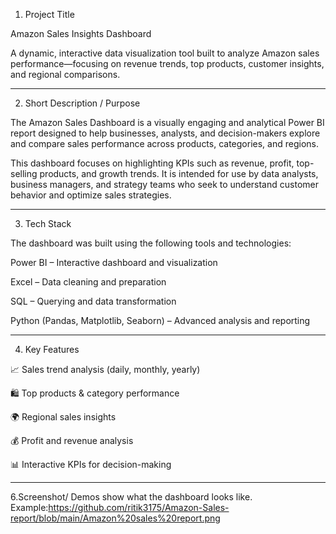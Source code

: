 1. Project Title 

Amazon Sales Insights Dashboard

A dynamic, interactive data visualization tool built to analyze Amazon sales performance—focusing on revenue trends, top products, customer insights, and regional comparisons.


---

2. Short Description / Purpose

The Amazon Sales Dashboard is a visually engaging and analytical Power BI report designed to help businesses, analysts, and decision-makers explore and compare sales performance across products, categories, and regions.

This dashboard focuses on highlighting KPIs such as revenue, profit, top-selling products, and growth trends. It is intended for use by data analysts, business managers, and strategy teams who seek to understand customer behavior and optimize sales strategies.


---

3. Tech Stack

The dashboard was built using the following tools and technologies:

Power BI – Interactive dashboard and visualization

Excel – Data cleaning and preparation

SQL – Querying and data transformation

Python (Pandas, Matplotlib, Seaborn) – Advanced analysis and reporting



---

4. Key Features

📈 Sales trend analysis (daily, monthly, yearly)

🛍 Top products & category performance

🌍 Regional sales insights

💰 Profit and revenue analysis

📊 Interactive KPIs for decision-making



---

6.Screenshot/ Demos
show what the dashboard looks like.
Example:https://github.com/ritik3175/Amazon-Sales-report/blob/main/Amazon%20sales%20report.png
